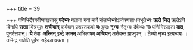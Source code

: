 +++
title = 39

+++
पणिभिर्देवगवीष्वपहृतासु **पदेभ्यः** गतानां गवां मार्गे संलग्नेभ्योऽन्वेषणसाधनभूतेभ्यः **ऋते** **चित्** ऋतेऽपि विनापि **सखा** मित्रभूतः **शचीवान्** कर्मवान् प्रशस्तकर्मा **यः** इन्द्रः **नृभ्यः** नेतृभ्यः देवेभ्यः **गाः** पणिभिरपहृता **दात्** पुनर्दत्तवान्। **ये** देवाः **अस्मिन्** इन्द्रे **कामम्** अभिलाषम् **अश्रियन्** असेवन्त प्राप्नुवन् । तेभ्यो नृभ्य इत्यन्वयः । तमिन्द्रं गातेति पूर्वेण सहैकवाक्यता ॥